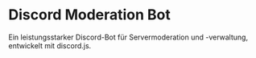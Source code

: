 # Discord Moderation Bot
 Ein leistungsstarker Discord-Bot für Servermoderation und -verwaltung, entwickelt mit discord.js.
